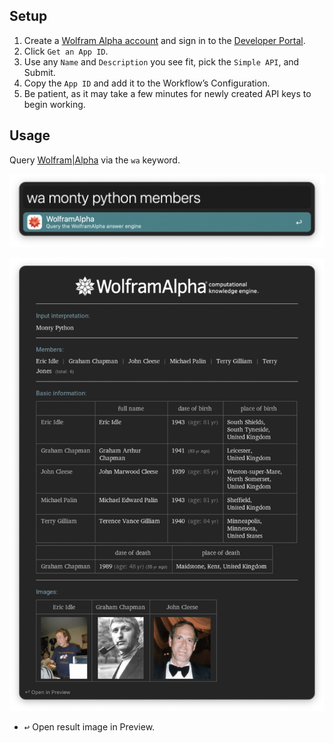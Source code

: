## Setup

1. Create a [Wolfram Alpha account](https://account.wolfram.com/login/create) and sign in to the [Developer Portal](https://developer.wolframalpha.com).
2. Click `Get an App ID`.
3. Use any `Name` and `Description` you see fit, pick the `Simple API`, and Submit.
4. Copy the `App ID` and add it to the Workflow’s Configuration.
5. Be patient, as it may take a few minutes for newly created API keys to begin working.

## Usage

Query [Wolfram|Alpha](https://www.wolframalpha.com) via the `wa` keyword.

![Asking a question](images/keyword.png)

![Response](images/textview.png)

* <kbd>↩</kbd> Open result image in Preview.
